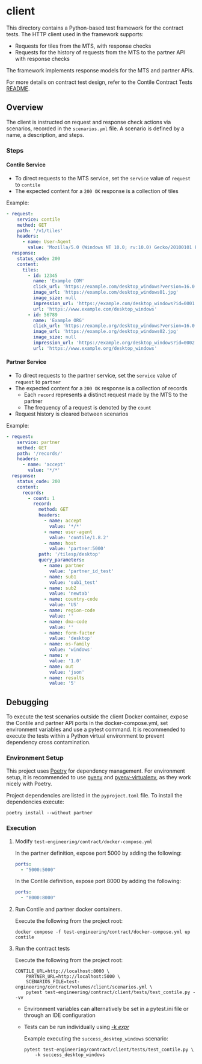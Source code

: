 # client

This directory contains a Python-based test framework for the contract tests.
The HTTP client used in the framework supports:

* Requests for tiles from the MTS, with response checks
* Requests for the history of requests from the MTS to the partner API with response checks

The framework implements response models for the MTS and partner APIs.

For more details on contract test design, refer to the Contile Contract Tests [README][1].

## Overview

The client is instructed on request and response check actions via scenarios, recorded in the
`scenarios.yml` file. A scenario is defined by a name, a description, and steps.

### Steps

#### Contile Service

* To direct requests to the MTS service, set the `service` value of `request` to `contile`
* The expected content for a `200 OK` response is a collection of tiles

Example:

```yaml
- request:
    service: contile
    method: GET
    path: '/v1/tiles'
    headers:
      - name: User-Agent
        value: 'Mozilla/5.0 (Windows NT 10.0; rv:10.0) Gecko/20100101 Firefox/91.0'
  response:
    status_code: 200
    content:
      tiles:
        - id: 12345
          name: 'Example COM'
          click_url: 'https://example.com/desktop_windows?version=16.0.0&key=22.1&ci=6.2&ctag=1612376952400200000'
          image_url: 'https://example.com/desktop_windows01.jpg'
          image_size: null
          impression_url: 'https://example.com/desktop_windows?id=0001'
          url: 'https://www.example.com/desktop_windows'
        - id: 56789
          name: 'Example ORG'
          click_url: 'https://example.org/desktop_windows?version=16.0.0&key=7.2&ci=8.9&ctag=E1DE38C8972D0281F5556659A'
          image_url: 'https://example.org/desktop_windows02.jpg'
          image_size: null
          impression_url: 'https://example.org/desktop_windows?id=0002'
          url: 'https://www.example.org/desktop_windows'
```

#### Partner Service

* To direct requests to the partner service, set the `service` value of `request` to `partner`
* The expected content for a `200 OK` response is a collection of records
    * Each `record` represents a distinct request made by the MTS to the partner
    * The frequency of a request is denoted by the `count`
* Request history is cleared between scenarios

Example:

```yaml
- request:
    service: partner
    method: GET
    path: '/records/'
    headers:
      - name: 'accept'
        value: '*/*'
  response:
    status_code: 200
    content:
      records:
        - count: 1
          record:
            method: GET
            headers:
              - name: accept
                value: '*/*'
              - name: user-agent
                value: 'contile/1.8.2'
              - name: host
                value: 'partner:5000'
            path: '/tilesp/desktop'
            query_parameters:
              - name: partner
                value: 'partner_id_test'
              - name: sub1
                value: 'sub1_test'
              - name: sub2
                value: 'newtab'
              - name: country-code
                value: 'US'
              - name: region-code
                value: ''
              - name: dma-code
                value: ''
              - name: form-factor
                value: 'desktop'
              - name: os-family
                value: 'windows'
              - name: v
                value: '1.0'
              - name: out
                value: 'json'
              - name: results
                value: '5'
```

## Debugging

To execute the test scenarios outside the client Docker container, expose the Contile and partner
API ports in the docker-compose.yml, set environment variables and use a pytest command. It is
recommended to execute the tests within a Python virtual environment to prevent dependency cross
contamination.

### Environment Setup

This project uses [Poetry][2] for dependency management. For environment setup, it is recommended to
use [pyenv][3] and [pyenv-virtualenv][4], as they work nicely with Poetry.

Project dependencies are listed in the `pyproject.toml` file. To install the dependencies execute:

```shell
poetry install --without partner
```

### Execution

1. Modify `test-engineering/contract/docker-compose.yml`

   In the partner definition, expose port 5000 by adding the following:
    ```yaml
    ports:
      - "5000:5000"
    ```

   In the Contile definition, expose port 8000 by adding the following:
    ```yaml
    ports:
      - "8000:8000"
    ```

2. Run Contile and partner docker containers.

   Execute the following from the project root:
   ```shell
   docker compose -f test-engineering/contract/docker-compose.yml up contile
   ```

3. Run the contract tests

   Execute the following from the project root:
    ```shell
    CONTILE_URL=http://localhost:8000 \
        PARTNER_URL=http://localhost:5000 \
        SCENARIOS_FILE=test-engineering/contract/volumes/client/scenarios.yml \
        pytest test-engineering/contract/client/tests/test_contile.py --vv
    ```
    * Environment variables can alternatively be set in a pytest.ini file or through an IDE
      configuration
    * Tests can be run individually using [-k _expr_][5]

      Example executing the `success_desktop_windows` scenario:
      ```shell
      pytest test-engineering/contract/client/tests/test_contile.py \
          -k success_desktop_windows
      ```

[1]: ../README.md
[2]: https://python-poetry.org/docs/#installation
[3]: https://github.com/pyenv/pyenv#installation
[4]: https://github.com/pyenv/pyenv-virtualenv#installation
[5]: https://docs.pytest.org/en/latest/example/markers.html#using-k-expr-to-select-tests-based-on-their-name
